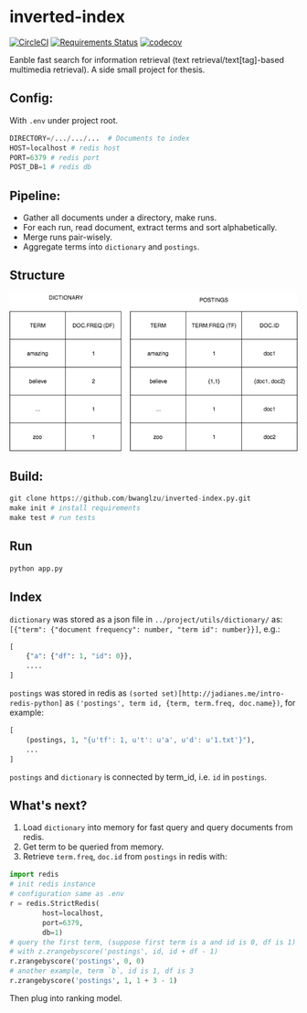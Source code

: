 # inverted-index

[![CircleCI](https://circleci.com/gh/bwanglzu/inverted-index.py/tree/master.svg?style=shield&circle)](https://circleci.com/gh/bwanglzu/inverted-index.py/tree/master)
[![Requirements Status](https://requires.io/github/bwanglzu/inverted-index.py/requirements.svg?branch=master)](https://requires.io/github/bwanglzu/inverted-index.py/requirements/?branch=master)
[![codecov](https://codecov.io/gh/bwanglzu/inverted-index.py/branch/master/graph/badge.svg)](https://codecov.io/gh/bwanglzu/inverted-index.py)

Eanble fast search for information retrieval (text retrieval/text[tag]-based multimedia retrieval).
A side small project for thesis.

## Config:

With `.env` under project root.

```python
DIRECTORY=/.../.../...  # Documents to index
HOST=localhost # redis host
PORT=6379 # redis port
POST_DB=1 # redis db
```

## Pipeline:

- Gather all documents under a directory, make runs.
- For each run, read document, extract terms and sort alphabetically.
- Merge runs pair-wisely.
- Aggregate terms into `dictionary` and `postings`.

## Structure

![inverted-index](img/1.png)

## Build:

```python
git clone https://github.com/bwanglzu/inverted-index.py.git
make init # install requirements
make test # run tests
```

## Run

```python
python app.py
```

## Index

`dictionary` was stored as a json file in `../project/utils/dictionary/` as: `[{"term": {"document frequency": number, "term id": number}}]`, e.g.:

```python
[
    {"a": {"df": 1, "id": 0}},
    ....
]
```

`postings` was stored in redis as `(sorted set)[http://jadianes.me/intro-redis-python]` as `('postings', term id, {term, term.freq, doc.name})`, for example:

```python
[
    (postings, 1, "{u'tf': 1, u't': u'a', u'd': u'1.txt'}"),
    ...
]
```

`postings` and `dictionary` is connected by term_id, i.e. `id` in `postings`.

## What's next?

1. Load `dictionary` into memory for fast query and query documents from redis.
2. Get term to be queried from memory.
3. Retrieve `term.freq`, `doc.id` from `postings` in redis with:

```python
import redis
# init redis instance
# configuration same as .env
r = redis.StrictRedis(
        host=localhost,
        port=6379,
        db=1)
# query the first term, (suppose first term is a and id is 0, df is 1)
# with z.zrangebyscore('postings', id, id + df - 1)
r.zrangebyscore('postings', 0, 0)
# another example, term `b`, id is 1, df is 3
r.zrangebyscore('postings', 1, 1 + 3 - 1)
```

Then plug into ranking model.